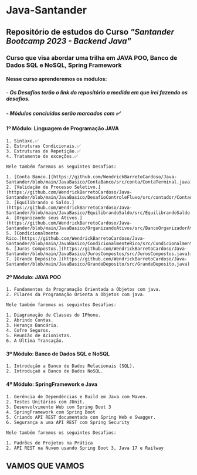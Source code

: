 # Java-Santander

## Repositório de estudos do Curso *"Santander Bootcamp 2023 - Backend Java"*

### Curso que visa abordar uma trilha em **JAVA POO**, **Banco de Dados SQL e NoSQL**, **Spring Framework**

#### Nesse curso aprenderemos os módulos:

##### - Os Desafios terão o link do repositório a medida em que irei fazendo os desafios.
##### - Módulos concluidos serão marcados com ✅

#### 1º Módulo: Linguagem de Programação JAVA

    1. Sintaxe.✅
    2. Estruturas Condicionais.✅
    3. Estruturas de Repetição.✅
    4. Tratamento de exceções.✅

    Nele também faremos os seguintes Desafios:

    1. [Conta Banco.](https://github.com/WendrickBarretoCardoso/Java-Santander/blob/main/JavaBasico/ContaBanco/src/conta/ContaTerminal.java)✅
    2. [Validação de Processo Seletivo.](https://github.com/WendrickBarretoCardoso/Java-Santander/blob/main/JavaBasico/DesafioControleFluxo/src/contador/Contador.java)✅
    3. [Equilibrando o Saldo.](https://github.com/WendrickBarretoCardoso/Java-Santander/blob/main/JavaBasico/EquilibrandoSaldo/src/EquilibrandoSaldo.java)✅
    4. [Organizando seus Ativos.](https://github.com/WendrickBarretoCardoso/Java-Santander/blob/main/JavaBasico/OrganizandoAtivos/src/BancoOrganizadorAtivos.java)✅
    5. [Condicionalmente Rico.]https://github.com/WendrickBarretoCardoso/Java-Santander/blob/main/JavaBasico/CondicionalmenteRico/src/CondicionalmenteRico.java)✅
    6. [Juros Compostos.](https://github.com/WendrickBarretoCardoso/Java-Santander/blob/main/JavaBasico/JurosCompostos/src/JurosCompostos.java)✅
    7. [Grande Depósito.](https://github.com/WendrickBarretoCardoso/Java-Santander/blob/main/JavaBasico/GrandeDeposito/src/GrandeDeposito.java)

#### 2º Módulo: JAVA POO

    1. Fundamentos da Programação Orientada a Objetos com java.
    2. Pilares da Programação Orienta a Objetos com java.

    Nele também faremos os seguintes Desafios:

    1. Diagramação de Classes do IPhone.
    2. Abrindo Contas.
    3. Herança Bancária.
    4. Cofre Seguros.
    5. Reunião de Acionistas.
    6. A Última Transação.

#### 3º Módulo: Banco de Dados SQL e NoSQL

    1. Introdução a Banco de Dados Relacionais (SQL).
    2. Introduçaõ a Banco de Dados NoSQL.

#### 4º Módulo: SpringFramework e Java

    1. Gerência de Dependências e Build em Java com Maven.
    2. Testes Unitários com JUnit.
    3. Desenvolvimento Web com Spring Boot 3
    4. SpringFramework com Spring Boot
    5. Criando API REST documentada com Spring Web e Swagger.
    6. Segurança a uma API REST com Spring Security

    Nele também faremos os seguintes Desafios:

    1. Padrões de Projetos na Prática
    2. API REST na Nuvem usando Spring Boot 3, Java 17 e Railway

## VAMOS QUE VAMOS
